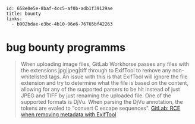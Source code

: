 ```
id: 658e0e5e-8baf-4cc5-af0b-adb1f39129ae
title: bounty
links:
  - b902bdae-e3bc-4b10-96e6-76765bf42263
```

# bug bounty programms

> When uploading image files, GitLab Workhorse passes any files with the extensions jpg|jpeg|tiff through to ExifTool to remove any non-whitelisted tags.
> An issue with this is that ExifTool will ignore the file extension and try to determine what the file is based on the content, allowing for any of the supported parsers to be hit instead of just JPEG and TIFF by just renaming the uploaded file.
> One of the supported formats is DjVu. When parsing the DjVu annotation, the tokens are evaled to "convert C escape sequences".
> [GitLab: RCE when removing metadata with ExifTool][1]

[1]: https://hackerone.com/reports/1154542
